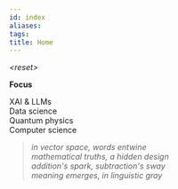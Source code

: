 ```yaml
---
id: index
aliases: 
tags: 
title: Home
---
```

*\<reset\>*

**Focus**  

XAI & LLMs  
Data science  
Quantum physics  
Computer science  

> *in vector space, words entwine*  
> *mathematical truths, a hidden design*  
> *addition's spark, subtraction's sway*  
> *meaning emerges, in linguistic gray*  
